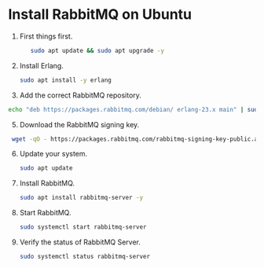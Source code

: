 # Install RabbitMQ on Ubuntu

1. First things first.
   
   ```sh
      sudo apt update && sudo apt upgrade -y
   ```

3. Install Erlang.

   ```sh
   sudo apt install -y erlang
   ```

4. Add the correct RabbitMQ repository.

  ```sh
  echo "deb https://packages.rabbitmq.com/debian/ erlang-23.x main" | sudo tee -a /etc/apt/sources.list.d/rabbitmq.list
  ```

5. Download the RabbitMQ signing key.
   
  ```sh
   wget -qO - https://packages.rabbitmq.com/rabbitmq-signing-key-public.asc | sudo tee /etc/apt/trusted.gpg.d/rabbitmq.asc
   ```
6. Update your system.

   ```sh
   sudo apt update
   ```

7. Install RabbitMQ.

   ```sh
   sudo apt install rabbitmq-server -y
   ```

8. Start RabbitMQ.

   ```sh
   sudo systemctl start rabbitmq-server
   ```

9. Verify the status of RabbitMQ Server.
    
   ```sh
   sudo systemctl status rabbitmq-server
   ```
